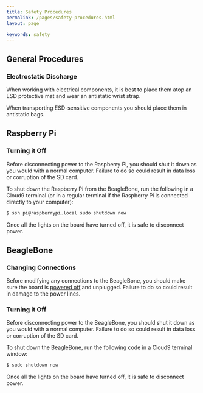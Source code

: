 ```yaml
---
title: Safety Procedures
permalink: /pages/safety-procedures.html
layout: page

keywords: safety
---
```


## General Procedures

### Electrostatic Discharge
When working with electrical components, it is best to place them atop an ESD protective mat
and wear an antistatic wrist strap.

When transporting ESD-sensitive components you should place them in antistatic bags.



## Raspberry Pi

### Turning it Off

Before disconnecting power to the Raspberry Pi, you should shut it down as you would with a normal computer. Failure
to do so could result in data loss or corruption of the SD card.


To shut down the Raspberry Pi from the BeagleBone, run the following in a Cloud9 terminal (or in a regular terminal
if the Raspberry Pi is connected directly to your computer):

```bash
$ ssh pi@raspberrypi.local sudo shutdown now
```

Once all the lights on the board have turned off, it is safe to disconnect power.



## BeagleBone

### Changing Connections

Before modifying any connections to the BeagleBone, you should make sure the board is [powered off](#turning-it-off-1)
and unplugged. Failure to do so could result in damage to the power lines.

### Turning it Off

Before disconnecting power to the BeagleBone, you should shut it down as you would with a normal computer. Failure
to do so could result in data loss or corruption of the SD card.

To shut down the BeagleBone, run the following code in a Cloud9 terminal window:

```bash
$ sudo shutdown now
```

Once all the lights on the board have turned off, it is safe to disconnect power.